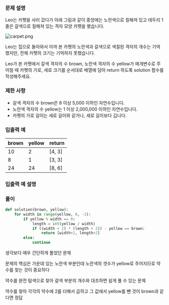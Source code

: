 ### 문제 설명

Leo는 카펫을 사러 갔다가 아래 그림과 같이 중앙에는 노란색으로 칠해져 있고 테두리 1줄은 갈색으로 칠해져 있는 격자 모양 카펫을 봤습니다.

![carpet.png](https://grepp-programmers.s3.ap-northeast-2.amazonaws.com/files/production/b1ebb809-f333-4df2-bc81-02682900dc2d/carpet.png)

Leo는 집으로 돌아와서 아까 본 카펫의 노란색과 갈색으로 색칠된 격자의 개수는 기억했지만, 전체 카펫의 크기는 기억하지 못했습니다.

Leo가 본 카펫에서 갈색 격자의 수 brown, 노란색 격자의 수 yellow가 매개변수로 주어질 때 카펫의 가로, 세로 크기를 순서대로 배열에 담아 return 하도록 solution 함수를 작성해주세요.



### 제한 사항

- 갈색 격자의 수 brown은 8 이상 5,000 이하인 자연수입니다.
- 노란색 격자의 수 yellow는 1 이상 2,000,000 이하인 자연수입니다.
- 카펫의 가로 길이는 세로 길이와 같거나, 세로 길이보다 깁니다.



### 입출력 예

| brown | yellow | return |
| ----- | ------ | ------ |
| 10    | 2      | [4, 3] |
| 8     | 1      | [3, 3] |
| 24    | 24     | [8, 6] |



### 입출력 예 설명



### 풀이

```python
def solution(brown, yellow):
    for width in range(yellow, 0, -1):
        if yellow % width == 0:
            length = int(yellow / width)
            if ((width + 2) * (length + 2)) - yellow == brown:
                return [width+2, length+2]
        else:
            continue
```

생각보다 매우 간단하게 풀었던 문제

문제의 핵심은 가운데 있는 노란색 부분인데 노란색의 갯수가 yellow로 주어지므로 약수를 찾는 것이 중요하다

약수를 완전 탐색으로 찾아 갈색 부분의 개수와 대조하면 쉽게 풀 수 있는 문제

약수를 찾아 각각의 약수에 2를 더해서 곱하고 그 값에서 yellow를 뺀 것이 brown과 같다면 정답
